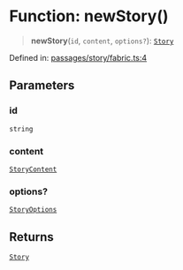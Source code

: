 # Function: newStory()

> **newStory**(`id`, `content`, `options?`): [`Story`](../classes/Story.md)

Defined in: [passages/story/fabric.ts:4](https://github.com/laruss/react-text-game/blob/9170bd136d7f37dbbee8bf6f71732f065efa0401/packages/core/src/passages/story/fabric.ts#L4)

## Parameters

### id

`string`

### content

[`StoryContent`](../type-aliases/StoryContent.md)

### options?

[`StoryOptions`](../type-aliases/StoryOptions.md)

## Returns

[`Story`](../classes/Story.md)
